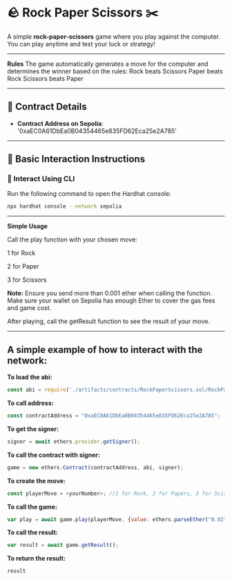 # 🪨 Rock Paper Scissors ✂️

A simple **rock-paper-scissors** game where you play against the computer.  
You can play anytime and test your luck or strategy!

---

**Rules**
The game automatically generates a move for the computer and determines the winner based on the rules:
Rock beats Scissors
Paper beats Rock
Scissors beats Paper

---

## 🚀 Contract Details

- **Contract Address on Sepolia**:
'0xaEC0A61DbEa0B04354465e835FD62Eca25e2A785'

---

## 📜 Basic Interaction Instructions

### 🔧 Interact Using CLI
Run the following command to open the Hardhat console:
```bash
npx hardhat console --network sepolia
```

---

**Simple Usage**

Call the play function with your chosen move:

1 for Rock

2 for Paper

3 for Scissors

**Note:** 
Ensure you send more than 0.001 ether when calling the function.
Make sure your wallet on Sepolia has enough Ether to cover the gas fees and game cost.

After playing, call the getResult function to see the result of your move.

---

## A simple example of how to interact with the network:

**To load the abi:**
```javascript
const abi = require('./artifacts/contracts/RockPaperScissors.sol/RockPaperScissors.json').abi;
```

**To call address:**
```javascript
const contractAddress = "0xaEC0A61DbEa0B04354465e835FD62Eca25e2A785";
```

**To get the signer:**
```javascript
signer = await ethers.provider.getSigner();
```

**To call the contract with signer:**
```javascript
game = new ethers.Contract(contractAddress, abi, signer);
```

**To create the move:**
```javascript
const playerMove = <yourNumber>; //1 for Rock, 2 for Papers, 3 for Scissors
```

**To call the game:**
```javascript
var play = await game.play(playerMove, {value: ethers.parseEther("0.02")});
```

**To call the result:**
```javascript
var result = await game.getResult();
```

**To return the result:**
```javascript
result
```
